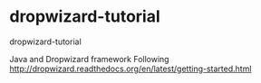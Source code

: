 dropwizard-tutorial
===================

dropwizard-tutorial

Java and Dropwizard framework
Following http://dropwizard.readthedocs.org/en/latest/getting-started.html